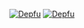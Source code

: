 [![Depfu](https://badges.depfu.com/badges/7167277b32f51db0cd52b5ccfd96362b/status.svg)](https://depfu.com)
[![Depfu](https://badges.depfu.com/badges/7167277b32f51db0cd52b5ccfd96362b/overview.svg)](https://depfu.com/repos/timschro/omaps.de?project_id=7519)
